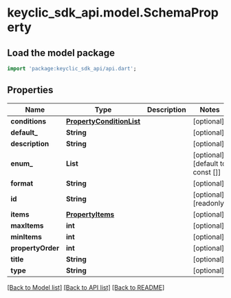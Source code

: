 # keyclic_sdk_api.model.SchemaProperty

## Load the model package
```dart
import 'package:keyclic_sdk_api/api.dart';
```

## Properties
Name | Type | Description | Notes
------------ | ------------- | ------------- | -------------
**conditions** | [**PropertyConditionList**](PropertyConditionList.md) |  | [optional] 
**default_** | **String** |  | [optional] 
**description** | **String** |  | [optional] 
**enum_** | **List<String>** |  | [optional] [default to const []]
**format** | **String** |  | [optional] 
**id** | **String** |  | [optional] [readonly] 
**items** | [**PropertyItems**](PropertyItems.md) |  | [optional] 
**maxItems** | **int** |  | [optional] 
**minItems** | **int** |  | [optional] 
**propertyOrder** | **int** |  | [optional] 
**title** | **String** |  | [optional] 
**type** | **String** |  | [optional] 

[[Back to Model list]](../README.md#documentation-for-models) [[Back to API list]](../README.md#documentation-for-api-endpoints) [[Back to README]](../README.md)


